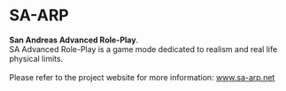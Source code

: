# SA-ARP
**San Andreas Advanced Role-Play**.
<br>
SA Advanced Role-Play is a game mode dedicated to realism and real life physical limits.
<br>
<br>
Please refer to the project website for more information: www.sa-arp.net
<br>
